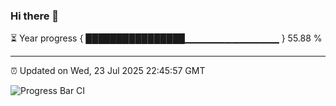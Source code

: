 ### Hi there 👋

⏳ Year progress { ████████████████▁▁▁▁▁▁▁▁▁▁▁▁▁▁ } 55.88 %

---

⏰ Updated on Wed, 23 Jul 2025 22:45:57 GMT

![Progress Bar CI](https://github.com/IshwaranRudhara/GIT-ACTION/workflows/Progress%20Bar%20CI/badge.svg)
